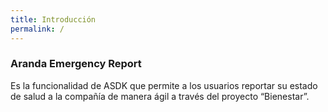 ```yaml
---
title: Introducción
permalink: /
---
```


### Aranda Emergency Report

Es la funcionalidad de ASDK que permite a los usuarios reportar su estado de salud a la compañía de manera ágil a través del proyecto “Bienestar”.
